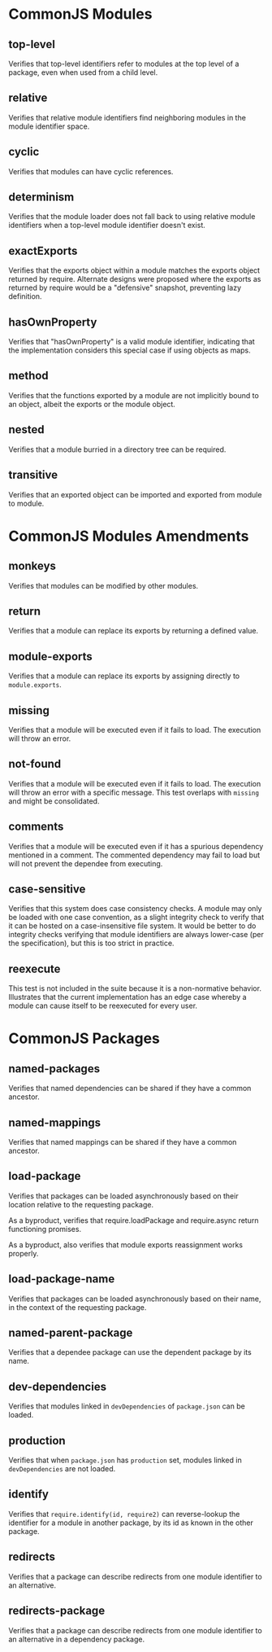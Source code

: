 
# CommonJS Modules

## top-level

Verifies that top-level identifiers refer to modules at the top level
of a package, even when used from a child level.

## relative

Verifies that relative module identifiers find neighboring modules in
the module identifier space.

## cyclic

Verifies that modules can have cyclic references.

## determinism

Verifies that the module loader does not fall back to using relative
module identifiers when a top-level module identifier doesn't exist.

## exactExports

Verifies that the exports object within a module matches the exports
object returned by require.  Alternate designs were proposed where the
exports as returned by require would be a "defensive" snapshot,
preventing lazy definition.

## hasOwnProperty

Verifies that "hasOwnProperty" is a valid module identifier,
indicating that the implementation considers this special case if
using objects as maps.

## method

Verifies that the functions exported by a module are not implicitly
bound to an object, albeit the exports or the module object.

## nested

Verifies that a module burried in a directory tree can be required.

## transitive

Verifies that an exported object can be imported and exported from
module to module.


# CommonJS Modules Amendments

## monkeys

Verifies that modules can be modified by other modules.

## return

Verifies that a module can replace its exports by returning a defined
value.

## module-exports

Verifies that a module can replace its exports by assigning directly to
`module.exports`.

## missing

Verifies that a module will be executed even if it fails to load.  The
execution will throw an error.

## not-found

Verifies that a module will be executed even if it fails to load.  The
execution will throw an error with a specific message.  This test
overlaps with `missing` and might be consolidated.

## comments

Verifies that a module will be executed even if it has a spurious
dependency mentioned in a comment.  The commented dependency may fail to
load but will not prevent the dependee from executing.

## case-sensitive

Verifies that this system does case consistency checks.  A module may
only be loaded with one case convention, as a slight integrity check to
verify that it can be hosted on a case-insensitive file system.  It
would be better to do integrity checks verifying that module identifiers
are always lower-case (per the specification), but this is too strict in
practice.

## reexecute

This test is not included in the suite because it is a non-normative
behavior.  Illustrates that the current implementation has an edge case
whereby a module can cause itself to be reexecuted for every user.


# CommonJS Packages

## named-packages

Verifies that named dependencies can be shared if they have a common
ancestor.

## named-mappings

Verifies that named mappings can be shared if they have a common
ancestor.

## load-package

Verifies that packages can be loaded asynchronously based on their
location relative to the requesting package.

As a byproduct, verifies that require.loadPackage and require.async
return functioning promises.

As a byproduct, also verifies that module exports reassignment works
properly.

## load-package-name

Verifies that packages can be loaded asynchronously based on their
name, in the context of the requesting package.

## named-parent-package

Verifies that a dependee package can use the dependent package by its
name.

## dev-dependencies

Verifies that modules linked in `devDependencies` of `package.json` can
be loaded.

## production

Verifies that when `package.json` has `production` set, modules linked in
`devDependencies` are not loaded.

## identify

Verifies that `require.identify(id, require2)` can reverse-lookup the
identifier for a module in another package, by its id as known in the
other package.

## redirects

Verifies that a package can describe redirects from one module
identifier to an alternative.

## redirects-package

Verifies that a package can describe redirects from one module
identifier to an alternative in a dependency package.
